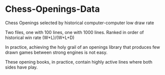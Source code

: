 # Chess-Openings-Data
Chess Openings selected by historical computer-computer low draw rate

Two files, one with 100 lines, one with 1000 lines. Ranked in order of historical win rate (W+L)/(W+L+D)

In practice, achieving the holy grail of an openings library that produces few drawn games between strong engines is not easy.

These opening books, in practice, contain highly active lines where both sides have play.

